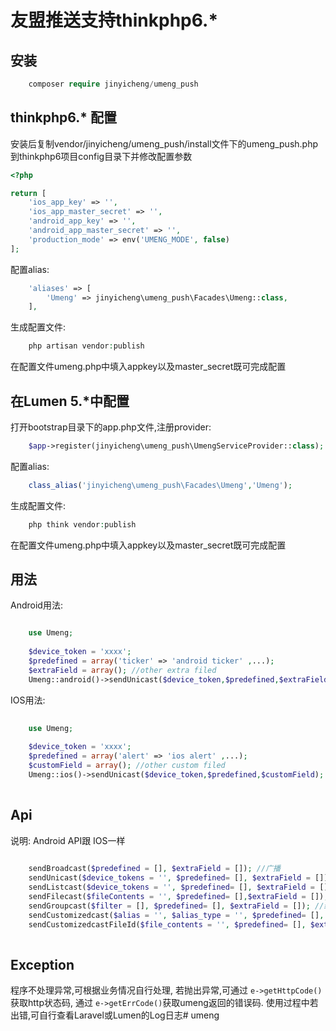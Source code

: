 # 友盟推送支持thinkphp6.*

## 安装
```php
    composer require jinyicheng/umeng_push   
```
  
## thinkphp6.* 配置
安装后复制vendor/jinyicheng/umeng_push/install文件下的umeng_push.php到thinkphp6项目config目录下并修改配置参数

```php
<?php

return [
    'ios_app_key' => '',
    'ios_app_master_secret' => '',
    'android_app_key' => '',
    'android_app_master_secret' => '',
    'production_mode' => env('UMENG_MODE', false)
];

```
配置alias:

```php
    'aliases' => [
        'Umeng' => jinyicheng\umeng_push\Facades\Umeng::class,
    ],
```

生成配置文件:

```php
    php artisan vendor:publish   
```

在配置文件umeng.php中填入appkey以及master_secret既可完成配置

## 在Lumen 5.*中配置

打开bootstrap目录下的app.php文件,注册provider:

```php
    $app->register(jinyicheng\umeng_push\UmengServiceProvider::class);
```

配置alias:

```php
    class_alias('jinyicheng\umeng_push\Facades\Umeng','Umeng');
```

生成配置文件:

```php
    php think vendor:publish 
```

在配置文件umeng.php中填入appkey以及master_secret既可完成配置

## 用法

Android用法:
```php

    use Umeng;
    
    $device_token = 'xxxx';
    $predefined = array('ticker' => 'android ticker' ,...);
    $extraField = array(); //other extra filed
    Umeng::android()->sendUnicast($device_token,$predefined,$extraField); //单播

```

IOS用法:

```php
    
    use Umeng;
    
    $device_token = 'xxxx';
    $predefined = array('alert' => 'ios alert' ,...);
    $customField = array(); //other custom filed
    Umeng::ios()->sendUnicast($device_token,$predefined,$customField); //单播
    
```

## Api

说明: Android API跟 IOS一样

```php
    
    sendBroadcast($predefined = [], $extraField = []); //广播
    sendUnicast($device_tokens = '', $predefined= [], $extraField = []); //单播
    sendListcast($device_tokens = '', $predefined= [], $extraField = []); //列播
    sendFilecast($fileContents = '', $predefined= [],$extraField = []); //文件播
    sendGroupcast($filter = [], $predefined= [], $extraField = []); //组播
    sendCustomizedcast($alias = '', $alias_type = '', $predefined= [], $extraField = []); //自定义播,通过alias
    sendCustomizedcastFileId($file_contents = '', $predefined= [], $extraField = []); //自定义播,通过file_id
    
```

## Exception

程序不处理异常,可根据业务情况自行处理, 若抛出异常,可通过 `e->getHttpCode()` 获取http状态码, 通过 `e->getErrCode()`获取umeng返回的错误码.
使用过程中若出错,可自行查看Laravel或Lumen的Log日志# umeng

